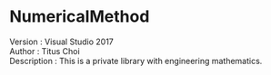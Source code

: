 # NumericalMethod

Version : Visual Studio 2017<br>
Author : Titus Choi<br>
Description : This is a private library with engineering mathematics.
